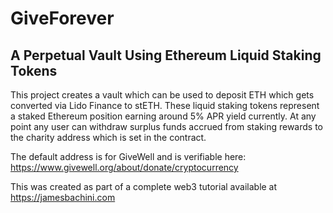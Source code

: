 # GiveForever

## A Perpetual Vault Using Ethereum Liquid Staking Tokens

This project creates a vault which can be used to deposit ETH which gets converted via Lido Finance to stETH. These liquid staking tokens represent a staked Ethereum position earning around 5% APR yield currently. At any point any user can withdraw surplus funds accrued from staking rewards to the charity address which is set in the contract.

The default address is for GiveWell and is verifiable here: https://www.givewell.org/about/donate/cryptocurrency

This was created as part of a complete web3 tutorial available at https://jamesbachini.com
